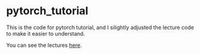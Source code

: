 # pytorch_tutorial

This is the code for pytorch tutorial, and I silightly adjusted the lecture code to make it easier to understand.

You can see the lectures [here](https://www.youtube.com/watch?v=EMXfZB8FVUA&amp;list=PLqnslRFeH2UrcDBWF5mfPGpqQDSta6VK4&amp;index=1).


